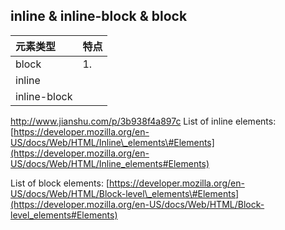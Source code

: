 ## inline & inline-block & block

| 元素类型 | 特点 |
| :--- | :--- |
| block | 1.  |
| inline |  |
| inline-block |  |


http://www.jianshu.com/p/3b938f4a897c
List of inline elements: [https://developer.mozilla.org/en-US/docs/Web/HTML/Inline\_elements\#Elements](https://developer.mozilla.org/en-US/docs/Web/HTML/Inline_elements#Elements)

List of block elements: [https://developer.mozilla.org/en-US/docs/Web/HTML/Block-level\_elements\#Elements](https://developer.mozilla.org/en-US/docs/Web/HTML/Block-level_elements#Elements)





